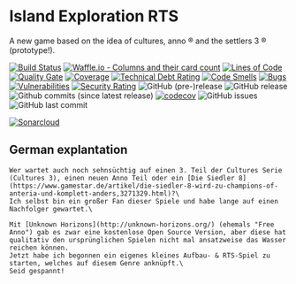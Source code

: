 # Island Exploration RTS

A new game based on the idea of cultures, anno ® and the settlers 3 ® (prototype!).

[![Build Status](https://travis-ci.org/JuKu/island-exploration-rts.svg?branch=master)](https://travis-ci.org/JuKu/island-exploration-rts)
[![Waffle.io - Columns and their card count](https://badge.waffle.io/JuKu/island-exploration-rts.svg?columns=all)](https://waffle.io/JuKu/island-exploration-rts)
[![Lines of Code](https://sonarcloud.io/api/project_badges/measure?project=com.jukusoft%3Aisland-exploration-rts&metric=ncloc)](https://sonarcloud.io/dashboard/index/com.jukusoft%3Aisland-exploration-rts) 
[![Quality Gate](https://sonarcloud.io/api/project_badges/measure?project=com.jukusoft%3Aisland-exploration-rts&metric=alert_status)](https://sonarcloud.io/dashboard/index/com.jukusoft%3Aisland-exploration-rts) 
[![Coverage](https://sonarcloud.io/api/project_badges/measure?project=com.jukusoft%3Aisland-exploration-rts&metric=coverage)](https://sonarcloud.io/dashboard/index/com.jukusoft%3Aisland-exploration-rts) 
[![Technical Debt Rating](https://sonarcloud.io/api/project_badges/measure?project=com.jukusoft%3Aisland-exploration-rts&metric=sqale_index)](https://sonarcloud.io/dashboard/index/com.jukusoft%3Aisland-exploration-rts) 
[![Code Smells](https://sonarcloud.io/api/project_badges/measure?project=com.jukusoft%3Aisland-exploration-rts&metric=code_smells)](https://sonarcloud.io/dashboard/index/com.jukusoft%3Aisland-exploration-rts) 
[![Bugs](https://sonarcloud.io/api/project_badges/measure?project=com.jukusoft%3Aisland-exploration-rts&metric=bugs)](https://sonarcloud.io/dashboard/index/com.jukusoft%3Aisland-exploration-rts) 
[![Vulnerabilities](https://sonarcloud.io/api/project_badges/measure?project=com.jukusoft%3Aisland-exploration-rts&metric=vulnerabilities)](https://sonarcloud.io/dashboard/index/com.jukusoft%3Aisland-exploration-rts) 
[![Security Rating](https://sonarcloud.io/api/project_badges/measure?project=com.jukusoft%3Aisland-exploration-rts&metric=security_rating)](https://sonarcloud.io/dashboard/index/com.jukusoft%3Aisland-exploration-rts) 
![GitHub (pre-)release](https://img.shields.io/github/release/JuKu/island-exploration-rts/all.svg)
![GitHub release](https://img.shields.io/github/release/JuKu/island-exploration-rts.svg)
![Github commits (since latest release)](https://img.shields.io/github/commits-since/JuKu/island-exploration-rts/latest.svg)
[![codecov](https://codecov.io/gh/JuKu/island-exploration-rts/branch/master/graph/badge.svg)](https://codecov.io/gh/JuKu/island-exploration-rts)
![GitHub issues](https://img.shields.io/github/issues/JuKu/island-exploration-rts.svg)
![GitHub last commit](https://img.shields.io/github/last-commit/JuKu/island-exploration-rts.svg)

[![Sonarcloud](https://sonarcloud.io/api/project_badges/quality_gate?project=com.jukusoft%3Aisland-exploration-rts)](https://sonarcloud.io/dashboard/index/com.jukusoft%3Aisland-exploration-rts)

## German explantation

```text
Wer wartet auch noch sehnsüchtig auf einen 3. Teil der Cultures Serie (Cultures 3), einen neuen Anno Teil oder ein [Die Siedler 8](https://www.gamestar.de/artikel/die-siedler-8-wird-zu-champions-of-anteria-und-komplett-anders,3271329.html)?\
Ich selbst bin ein großer Fan dieser Spiele und habe lange auf einen Nachfolger gewartet.\

Mit [Unknown Horizons](http://unknown-horizons.org/) (ehemals "Free Anno") gab es zwar eine kostenlose Open Source Version, aber diese hat qualitativ den ursprünglichen Spielen nicht mal ansatzweise das Wasser reichen können.
Jetzt habe ich begonnen ein eigenes kleines Aufbau- & RTS-Spiel zu starten, welches auf diesem Genre anknüpft.\
Seid gespannt!
```